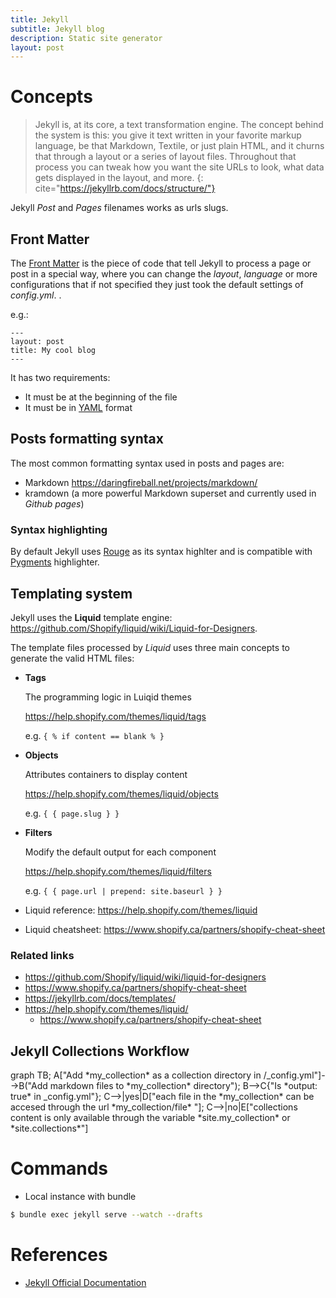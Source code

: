 ```yaml
---
title: Jekyll
subtitle: Jekyll blog
description: Static site generator
layout: post
---
```


# Concepts

> Jekyll is, at its core, a text transformation engine. 
> The concept behind the system is this: you give it text written in your
> favorite markup language, be that Markdown, Textile, or just plain HTML, 
> and it churns that through a layout or a series of layout files. 
> Throughout that process you can tweak how you want the site URLs to look, 
> what data gets displayed in the layout, and more.
{: cite="https://jekyllrb.com/docs/structure/"}

Jekyll *Post* and *Pages* filenames works as urls slugs. 

## Front Matter ##

The [Front Matter](https://jekyllrb.com/docs/frontmatter/) is the piece of code that tell Jekyll to process a page or post in a special way, where you can change the _layout_, _language_ or more configurations that if not specified they just took the default settings of _config.yml_.
. 

e.g.:

```
---
layout: post
title: My cool blog
---
```

It has two requirements:

+ It must be at the beginning of the file
+ It must be in [YAML](http://yaml.org/) format

## Posts formatting syntax ##

The most common formatting syntax used in posts and pages are:

+ Markdown <https://daringfireball.net/projects/markdown/>
+ kramdown (a more powerful Markdown superset and currently used in _Github pages_)

### Syntax highlighting

By default Jekyll uses [Rouge](https://github.com/jneen/rouge) as its syntax highlter and is compatible with [Pygments](http://pygments.org/) highlighter. 

## Templating system ##

Jekyll uses the __Liquid__ template engine: <https://github.com/Shopify/liquid/wiki/Liquid-for-Designers>.

The template files processed by _Liquid_ uses three main concepts to generate the valid HTML files:

- __Tags__

  The programming logic in Luiqid themes
  
  <https://help.shopify.com/themes/liquid/tags> 
  
  e.g. `{ % if content == blank % }`
  
- __Objects__

  Attributes containers to display content
  
  <https://help.shopify.com/themes/liquid/objects>
  
  e.g. `{ { page.slug } }`
  
- __Filters__

  Modify the default output for each component
  
  <https://help.shopify.com/themes/liquid/filters>
  
  e.g. `{ { page.url | prepend: site.baseurl } }`

- Liquid reference: <https://help.shopify.com/themes/liquid>
- Liquid cheatsheet: <https://www.shopify.ca/partners/shopify-cheat-sheet>

### Related links

- <https://github.com/Shopify/liquid/wiki/liquid-for-designers>
- <https://www.shopify.ca/partners/shopify-cheat-sheet>
- <https://jekyllrb.com/docs/templates/>
- <https://help.shopify.com/themes/liquid/>
  - <https://www.shopify.ca/partners/shopify-cheat-sheet>

## Jekyll Collections Workflow ##

<div class="mermaid">
graph TB;
    A["Add *my_collection* as a collection directory in /_config.yml"]-->B("Add markdown files to *my_collection* directory");
	B-->C{"Is *output: true* in _config.yml"};
	C-->|yes|D["each file in the *my_collection* can be accesed through the url *my_collection/file* "];
	C-->|no|E["collections content is only available through the variable *site.my_collection* or *site.collections*"]
</div>

# Commands

* Local instance with bundle

~~~ bash
$ bundle exec jekyll serve --watch --drafts
~~~ 

References
==========

+ [Jekyll Official Documentation](https://jekyllrb.com/docs/home/)

